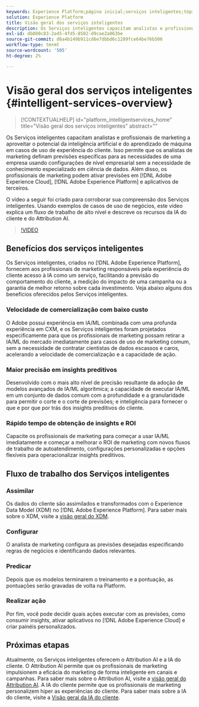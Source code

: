```yaml
---
keywords: Experience Platform;página inicial;serviços inteligentes;tópicos populares;serviço inteligente;serviço inteligente
solution: Experience Platform
title: Visão geral dos serviços inteligentes
description: Os Serviços inteligentes capacitam analistas e profissionais de marketing a aproveitar o potencial da inteligência artificial e do aprendizado de máquina em casos de uso de experiência do cliente. Isso permite que os analistas de marketing definam previsões específicas para as necessidades de uma empresa usando configurações de nível empresarial sem a necessidade de conhecimento especializado em ciência de dados. Além disso, os profissionais de marketing podem ativar previsões no Adobe Experience Cloud, Adobe Experience Platform e aplicativos de terceiros.
exl-id: db080c83-2a45-4fd5-8502-d9cae2a063be
source-git-commit: d6a4b149b911cd6e7dbbd6c1289fce64be76b506
workflow-type: tm+mt
source-wordcount: '505'
ht-degree: 2%

---
```


# Visão geral dos serviços inteligentes {#intelligent-services-overview}

>[!CONTEXTUALHELP]
>id="platform_intelligentservices_home"
>title="Visão geral dos serviços inteligentes"
>abstract=""

Os Serviços inteligentes capacitam analistas e profissionais de marketing a aproveitar o potencial da inteligência artificial e do aprendizado de máquina em casos de uso de experiência do cliente. Isso permite que os analistas de marketing definam previsões específicas para as necessidades de uma empresa usando configurações de nível empresarial sem a necessidade de conhecimento especializado em ciência de dados. Além disso, os profissionais de marketing podem ativar previsões em [!DNL Adobe Experience Cloud], [!DNL Adobe Experience Platform] e aplicativos de terceiros.

O vídeo a seguir foi criado para corroborar sua compreensão dos Serviços inteligentes. Usando exemplos de casos de uso de negócios, este vídeo explica um fluxo de trabalho de alto nível e descreve os recursos da IA do cliente e do Attribution AI.

>[!VIDEO](https://video.tv.adobe.com/v/32654?learn=on&quality=12)

## Benefícios dos serviços inteligentes

Os Serviços inteligentes, criados no [!DNL Adobe Experience Platform], fornecem aos profissionais de marketing responsáveis pela experiência do cliente acesso à IA como um serviço, facilitando a previsão do comportamento do cliente, a medição do impacto de uma campanha ou a garantia de melhor retorno sobre cada investimento. Veja abaixo alguns dos benefícios oferecidos pelos Serviços inteligentes.

### Velocidade de comercialização com baixo custo

O Adobe possui experiência em IA/ML combinada com uma profunda experiência em CXM, e os Serviços inteligentes foram projetados especificamente para que os profissionais de marketing possam retirar a IA/ML do mercado imediatamente para casos de uso de marketing comum, sem a necessidade de contratar cientistas de dados escassos e caros, acelerando a velocidade de comercialização e a capacidade de ação.

### Maior precisão em insights preditivos

Desenvolvido com o mais alto nível de precisão resultante da adoção de modelos avançados de IA/ML algorítmica; a capacidade de executar IA/ML em um conjunto de dados comum com a profundidade e a granularidade para permitir o corte e o corte de previsões; e inteligência para fornecer o que e por que por trás dos insights preditivos do cliente.

### Rápido tempo de obtenção de insights e ROI

Capacite os profissionais de marketing para começar a usar IA/ML imediatamente e começar a melhorar o ROI de marketing com novos fluxos de trabalho de autoatendimento, configurações personalizadas e opções flexíveis para operacionalizar insights preditivos.

## Fluxo de trabalho dos Serviços inteligentes

### Assimilar

Os dados do cliente são assimilados e transformados com o Experience Data Model (XDM) no [!DNL Adobe Experience Platform]. Para saber mais sobre o XDM, visite a [visão geral do XDM](../xdm/home.md).

### Configurar 

O analista de marketing configura as previsões desejadas especificando regras de negócios e identificando dados relevantes.

### Predicar

Depois que os modelos terminarem o treinamento e a pontuação, as pontuações serão gravadas de volta na Platform.

### Realizar ação

Por fim, você pode decidir quais ações executar com as previsões, como consumir insights, ativar aplicativos no [!DNL Adobe Experience Cloud] e criar painéis personalizados.

## Próximas etapas

Atualmente, os Serviços inteligentes oferecem o Attribution AI e a IA do cliente. O Attribution AI permite que os profissionais de marketing impulsionem a eficácia do marketing de forma inteligente em canais e campanhas. Para saber mais sobre o Attribution AI, visite a [visão geral do Attribution AI](./attribution-ai/overview.md). A IA do cliente permite que os profissionais de marketing personalizem hiper as experiências do cliente. Para saber mais sobre a IA do cliente, visite a [Visão geral da IA do cliente](./customer-ai/overview.md).
